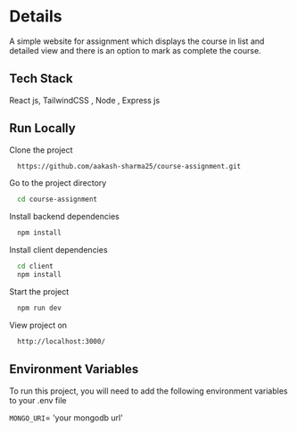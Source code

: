 
# Details
A simple website for assignment which displays the course in list and detailed view and there is an option to mark as complete the course.


## Tech Stack

React js, TailwindCSS , Node , Express js


## Run Locally

Clone the project

```bash
  https://github.com/aakash-sharma25/course-assignment.git
```

Go to the project directory

```bash
  cd course-assignment
```

Install backend dependencies

```bash
  npm install
```
Install client dependencies

```bash
  cd client
  npm install
```

Start the project

```bash
  npm run dev
```
View project on

```bash
  http://localhost:3000/
```


## Environment Variables

To run this project, you will need to add the following environment variables to your .env file

`MONGO_URI`= 'your mongodb url'

